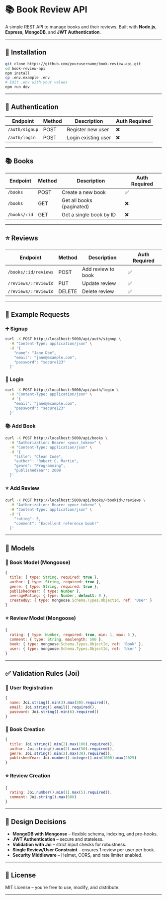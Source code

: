 # 📚 Book Review API

A simple REST API to manage books and their reviews. Built with **Node.js**, **Express**, **MongoDB**, and **JWT Authentication**.

---

## 🔧 Installation

```bash
git clone https://github.com/yourusername/book-review-api.git
cd book-review-api
npm install
cp .env.example .env
# Edit .env with your values
npm run dev
```

---

## 🔐 Authentication

| Endpoint       | Method | Description           | Auth Required |
|----------------|--------|-----------------------|----------------|
| `/auth/signup` | POST   | Register new user     | ❌             |
| `/auth/login`  | POST   | Login existing user   | ❌             |

---

## 📚 Books

| Endpoint      | Method | Description             | Auth Required |
|---------------|--------|-------------------------|----------------|
| `/books`      | POST   | Create a new book       | ✅             |
| `/books`      | GET    | Get all books (paginated) | ❌           |
| `/books/:id`  | GET    | Get a single book by ID | ❌             |

---

## ⭐ Reviews

| Endpoint                     | Method | Description           | Auth Required |
|------------------------------|--------|-----------------------|----------------|
| `/books/:id/reviews`         | POST   | Add review to book    | ✅             |
| `/reviews/:reviewId`         | PUT    | Update review         | ✅             |
| `/reviews/:reviewId`         | DELETE | Delete review         | ✅             |

---

## 🧪 Example Requests

### ➕ Signup

```bash
curl -X POST http://localhost:5000/api/auth/signup \
  -H "Content-Type: application/json" \
  -d '{
    "name": "Jane Doe",
    "email": "jane@example.com",
    "password": "secure123"
  }'
```

### 🔐 Login

```bash
curl -X POST http://localhost:5000/api/auth/login \
  -H "Content-Type: application/json" \
  -d '{
    "email": "jane@example.com",
    "password": "secure123"
  }'
```

### 📚 Add Book

```bash
curl -X POST http://localhost:5000/api/books \
  -H "Authorization: Bearer <your_token>" \
  -H "Content-Type: application/json" \
  -d '{
    "title": "Clean Code",
    "author": "Robert C. Martin",
    "genre": "Programming",
    "publishedYear": 2008
  }'
```

### ⭐ Add Review

```bash
curl -X POST http://localhost:5000/api/books/<bookId>/reviews \
  -H "Authorization: Bearer <your_token>" \
  -H "Content-Type: application/json" \
  -d '{
    "rating": 5,
    "comment": "Excellent reference book!"
  }'
```

---

## 🧾 Models

### 📘 Book Model (Mongoose)

```js
{
  title: { type: String, required: true },
  author: { type: String, required: true },
  genre: { type: String, required: true },
  publishedYear: { type: Number },
  averageRating: { type: Number, default: 0 },
  createdBy: { type: mongoose.Schema.Types.ObjectId, ref: 'User' }
}
```

### ⭐ Review Model (Mongoose)

```js
{
  rating: { type: Number, required: true, min: 1, max: 5 },
  comment: { type: String, maxlength: 500 },
  book: { type: mongoose.Schema.Types.ObjectId, ref: 'Book' },
  user: { type: mongoose.Schema.Types.ObjectId, ref: 'User' }
}
```

---

## ✅ Validation Rules (Joi)

### 🧑 User Registration

```js
{
  name: Joi.string().min(3).max(30).required(),
  email: Joi.string().email().required(),
  password: Joi.string().min(6).required()
}
```

### 📘 Book Creation

```js
{
  title: Joi.string().min(2).max(100).required(),
  author: Joi.string().min(2).max(50).required(),
  genre: Joi.string().min(2).max(30).required(),
  publishedYear: Joi.number().integer().min(1000).max(2025)
}
```

### ⭐ Review Creation

```js
{
  rating: Joi.number().min(1).max(5).required(),
  comment: Joi.string().max(500)
}
```

---

## 🧠 Design Decisions

- **MongoDB with Mongoose** – flexible schema, indexing, and pre-hooks.
- **JWT Authentication** – secure and stateless.
- **Validation with Joi** – strict input checks for robustness.
- **Single Review/User Constraint** – ensures 1 review per user per book.
- **Security Middleware** – Helmet, CORS, and rate limiter enabled.

---

## 📜 License

MIT License – you're free to use, modify, and distribute.

---
